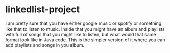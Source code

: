 # linkedlist-project
I am pretty sure that you have either google music or spotify or something like that to listen to music. Inside that you might have an album and playlists with full of songs that you might like to listen, but what would that same format look like in Java code. This is the simpler version of it where you can add playlists and songs in you album.
